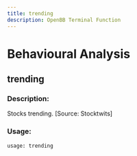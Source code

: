 ```yaml
---
title: trending
description: OpenBB Terminal Function
---
```


# Behavioural Analysis

## trending

### Description: 

Stocks trending. [Source: Stocktwits]

### Usage: 
```python
usage: trending
```



